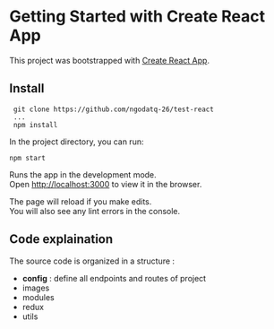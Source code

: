 # Getting Started with Create React App

This project was bootstrapped with [Create React App](https://github.com/facebook/create-react-app).

## Install
```
 git clone https://github.com/ngodatq-26/test-react
 ...
 npm install
```

In the project directory, you can run:

```
npm start
```

Runs the app in the development mode.\
Open [http://localhost:3000](http://localhost:3000) to view it in the browser.

The page will reload if you make edits.\
You will also see any lint errors in the console.

## Code explaination

The source code is organized in a structure :
<ul>
 <li><strong>config</strong> : define all endpoints and routes of project </li>
 <li>images</li>
 <li>modules</li>
 <li>redux</li>
 <li>utils</li>
</ul> 





